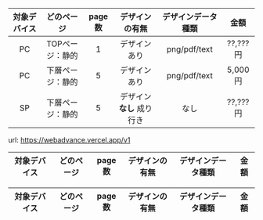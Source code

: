 | 対象デバイス  | どのページ | page数 | デザインの有無 | デザインデータ種類 | 金額 |
|:---:|:---:|:---:|:---:|:---:|:---:|
| PC | TOPページ：静的  | 1  | デザインあり | png/pdf/text | ??,???円 |
| PC | 下層ページ：静的  | 5  | デザインあり | png/pdf/text | 5,000円 |
| SP | 下層ページ：静的  | 5  | デザイン**なし** 成り行き | なし | ??,???円 |

url: https://webadvance.vercel.app/v1


| 対象デバイス | どのページ | page数 | デザインの有無 | デザインデータ種類 | 金額 |
|:---:|:---:|:---:|:---:|:---:|:---:|


| 対象デバイス | どのページ | page数 | デザインの有無 | デザインデータ種類 | 金額 |
|:---:|:---:|:---:|:---:|:---:|:---:|

